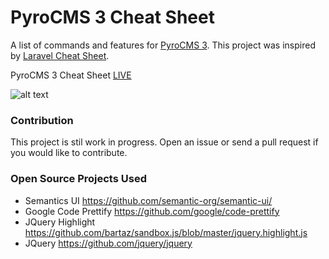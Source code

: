 # PyroCMS 3 Cheat Sheet

A list of commands and features for [PyroCMS 3](https://www.pyrocms.com/). This project was inspired by [Laravel Cheat Sheet](https://github.com/jesseobrien/laravel-cheatsheet).

PyroCMS 3 Cheat Sheet [LIVE](http://websemantics.github.io/pyrocms-cheatsheet)

![alt text](https://raw.githubusercontent.com/websemantics/pyrocms-cheatsheet/gh-pages/img/logo_red_64.png "PyroCMS 3 Cheat Sheet")

### Contribution

This project is stil work in progress. Open an issue or send a pull request if you would like to contribute.

### Open Source Projects Used

* Semantics UI https://github.com/semantic-org/semantic-ui/
* Google Code Prettify https://github.com/google/code-prettify
* JQuery Highlight https://github.com/bartaz/sandbox.js/blob/master/jquery.highlight.js
* JQuery https://github.com/jquery/jquery
